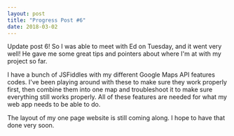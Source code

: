 ```yaml
---
layout: post
title: "Progress Post #6"
date: 2018-03-02
---
```


Update post 6! So I was able to meet with Ed on Tuesday, and it went very well! He gave me some great tips and pointers about where I'm at with my project so far. 

I have a bunch of JSFiddles with my different Google Maps API features codes. I've been playing around with these to make sure they work properly first, then combine them into one map and troubleshoot it to make sure everything still works properly. All of these features are needed for what my web app needs to be able to do. 

The layout of my one page website is still coming along. I hope to have that done very soon.
